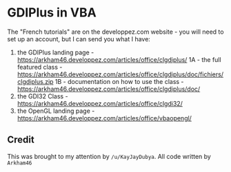 # GDIPlus in VBA 

The "French tutorials" are on the developpez.com website - you will need to set up an account, but I can send you what I have:

1. the GDIPlus landing page - https://arkham46.developpez.com/articles/office/clgdiplus/
1A - the full featured class - https://arkham46.developpez.com/articles/office/clgdiplus/doc/fichiers/clgdiplus.zip
1B - documentation on how to use the class - https://arkham46.developpez.com/articles/office/clgdiplus/doc/
2. the GDI32 Class - https://arkham46.developpez.com/articles/office/clgdi32/
3. the OpenGL landing page - https://arkham46.developpez.com/articles/office/vbaopengl/

## Credit

This was brought to my attention by `/u/KayJayDubya`. All code written by `Arkham46`